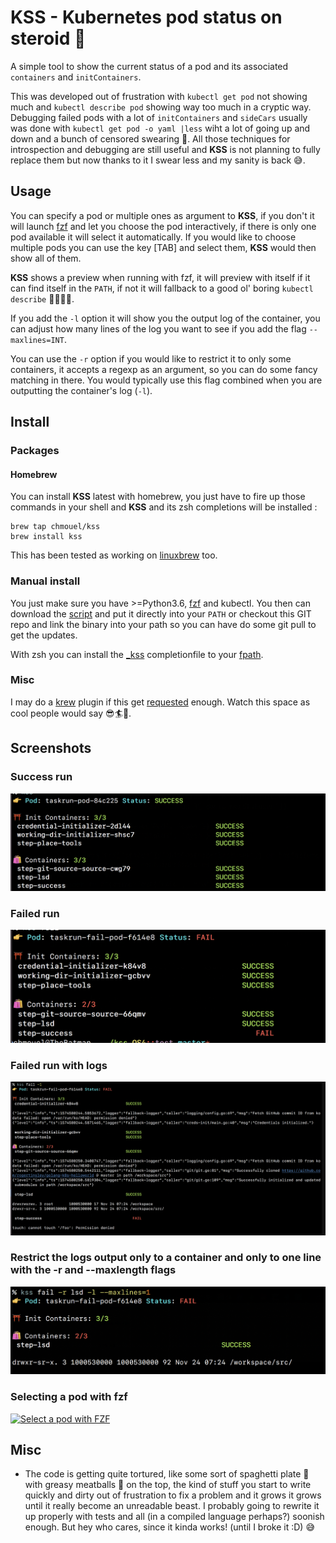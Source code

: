 # KSS - Kubernetes pod status on steroid 💉

A simple tool to show the current status of a pod and its associated `containers` and `initContainers`.

This was developed out of frustration with `kubectl get pod` not showing much and `kubectl describe pod` showing way too much in a cryptic way. Debugging failed pods with a lot of `initContainers` and `sideCars` usually was done with `kubectl get pod -o yaml |less` wiht a lot of going up and down and a bunch of censored swearing 🔞. All those techniques for introspection and debugging are still useful and **KSS** is not planning to fully replace them but now thanks to it I swear less and my sanity is back 😅.

## Usage

You can specify a pod or multiple ones as argument to **KSS**, if you don't it will launch [fzf](https://github.com/junegunn/fzf) and let you choose the pod interactively, if there is only one pod available it will select it automatically. If you would like to choose multiple pods you can use the key [TAB]  and select them, **KSS** would then show all of them.

**KSS** shows a preview when running with fzf, it will preview with itself if it can find itself in the `PATH`, if not it will fallback to a good ol' boring `kubectl describe` 👴🏼👵🏻.

If you add the `-l` option it will show you the output log of the container, you can adjust how many lines of the log you want to see if you add the flag `--maxlines=INT`.

You can use the `-r` option if you would like to restrict it to only some containers, it accepts a regexp as an argument, so you can do some fancy matching in there. You would typically use this flag combined when you are outputting the container's log (`-l`).

## Install

### Packages

#### Homebrew

You can install **KSS** latest with homebrew, you just have to fire up those
commands in your shell and **KSS** and its zsh completions will be installed :

```shell
brew tap chmouel/kss
brew install kss
```

This has been tested as working on [linuxbrew](https://docs.brew.sh/Homebrew-on-Linux) too.

### Manual install

You just make sure you have >=Python3.6, [fzf](https://github.com/junegunn/fzf) and kubectl. You then can download the [script](https://raw.githubusercontent.com/chmouel/kss/master/kss) and put it directly into your `PATH` or checkout this GIT repo and link the binary into your path so you can have do some git pull to get the updates.

With zsh you can install the [_kss](./_kss) completionfile  to your [fpath](https://unix.stackexchange.com/a/33898).

### Misc

I may do a [krew](https://github.com/kubernetes-sigs/krew) plugin if this get [requested](https://github.com/chmouel/kss/issues/1) enough. Watch this space as cool people would say 😎🏄🤙.

## Screenshots

### Success run

![Success run](.screenshots/success.png)

### Failed run

![Fail run](.screenshots/failure.png)

### Failed run with logs

![Fail run](.screenshots/logging.png)

### Restrict the logs output only to a container and only to one line with the -r and --maxlength flags

![Restrict to some pod](.screenshots/restrict.png)

### Selecting a pod with fzf

[![Select a pod with FZF](https://asciinema.org/a/xOCUspvH0z5R2y56jtN32Xk6G.png)](https://asciinema.org/a/xOCUspvH0z5R2y56jtN32Xk6G)


## Misc

* The code is getting quite tortured, like some sort of spaghetti plate 🍝 with greasy meatballs 🥩 on the top, the kind of stuff you start to write quickly and dirty out of frustration to fix a problem and it grows it grows until it really become an unreadable beast. I probably going to rewrite it up properly with tests and all (in a compiled language perhaps?) soonish enough. But hey who cares, since it kinda works! (until I broke it :D) 😅
